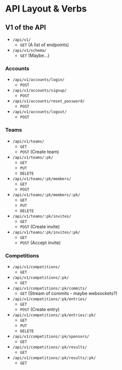 # API Layout & Verbs

## V1 of the API

* `/api/v1/`
  * `GET` (A list of endpoints)
* `/api/v1/schema/`
  * `GET` (Maybe...)

### Accounts

* `/api/v1/accounts/login/`
  * `POST`
* `/api/v1/accounts/signup/`
  * `POST`
* `/api/v1/accounts/reset_password/`
  * `POST`
* `/api/v1/accounts/logout/`
  * `POST`

### Teams

* `/api/v1/teams/`
  * `GET`
  * `POST` (Create team)
* `/api/v1/teams/:pk/`
  * `GET`
  * `PUT`
  * `DELETE`
* `/api/v1/teams/:pk/members/`
  * `GET`
  * `POST`
* `/api/v1/teams/:pk/members/:pk/`
  * `GET`
  * `PUT`
  * `DELETE`
* `/api/v1/teams/:pk/invites/`
  * `GET`
  * `POST` (Create invite)
* `/api/v1/teams/:pk/invites/:pk/`
  * `GET`
  * `POST` (Accept invite)

### Competitions

* `/api/v1/competitions/`
  * `GET`
* `/api/v1/competitions/:pk/`
  * `GET`
* `/api/v1/competitions/:pk/commits/`
  * `GET` (Stream of commits - maybe websockets?)
* `/api/v1/competitions/:pk/entries/`
  * `GET`
  * `POST` (Create entry)
* `/api/v1/competitions/:pk/entries/:pk/`
  * `GET`
  * `PUT`
  * `DELETE`
* `/api/v1/competitions/:pk/sponsors/`
  * `GET`
* `/api/v1/competitions/:pk/results/`
  * `GET`
* `/api/v1/competitions/:pk/results/:pk/`
  * `GET`
